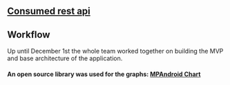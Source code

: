 ## [Consumed rest api](https://smartflowerpot.azurewebsites.net/swagger/index.html)


## Workflow
Up until December 1st the whole team worked together on building the MVP and base architecture of the application.

#### An open source library was used for the graphs: [MPAndroid Chart](https://github.com/PhilJay/MPAndroidChart)
